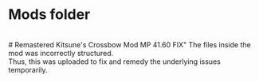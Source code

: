 # Mods folder
<br>
# Remastered Kitsune's Crossbow Mod MP 41.60 FIX"
The files inside the mod was incorrectly structured.<br>
Thus, this was uploaded to fix and remedy the underlying issues temporarily.<br>